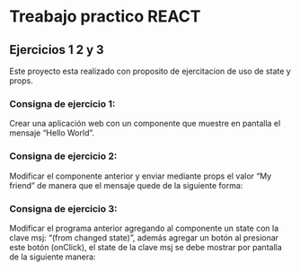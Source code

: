 # Treabajo practico REACT

## Ejercicios 1 2 y 3 

Este proyecto esta realizado con proposito de ejercitacion de uso de state y props.

### Consigna de ejercicio 1:

Crear una aplicación web con un componente que muestre en pantalla el mensaje
“Hello World”.

### Consigna de ejercicio 2:

Modificar el componente anterior y enviar mediante props el valor “My friend” de
manera que el mensaje quede de la siguiente forma:

### Consigna de ejercicio 3:

Modificar el programa anterior agregando al componente un state con la clave msj:
“(from changed state)”, además agregar un botón al presionar este botón (onClick),
el state de la clave msj se debe mostrar por pantalla de la siguiente manera:

